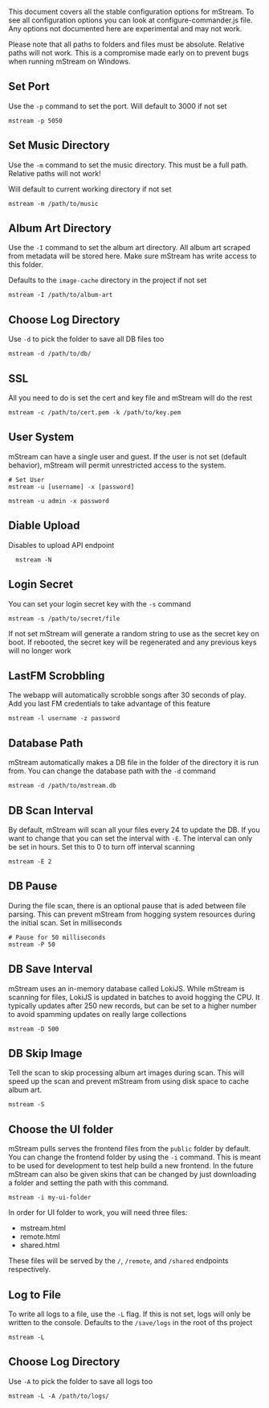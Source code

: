This document covers all the stable configuration options for mStream.  To see all configuration options you can look at configure-commander.js file.  Any options not documented here are experimental and may not work.

Please note that all paths to folders and files must be absolute.  Relative paths will not work.  This is a compromise made early on to prevent bugs when running mStream on Windows.

## Set Port
Use the `-p` command to set the port.  Will default to 3000 if not set

```shell
mstream -p 5050
```

## Set Music Directory
Use the `-m` command to set the music directory.  This must be a full path.  Relative paths will not work!

Will default to current working directory if not set

```shell
mstream -m /path/to/music
```

## Album Art Directory
Use the `-I` command to set the album art directory.  All album art scraped from metadata will be stored here.  Make sure mStream has write access to this folder.

Defaults to the `image-cache` directory in the project if not set

```shell
mstream -I /path/to/album-art
```

## Choose Log Directory
Use `-d` to pick the folder to save all DB files too

```
mstream -d /path/to/db/
```

## SSL
All you need to do is set the cert and key file and mStream will do the rest

```shell
mstream -c /path/to/cert.pem -k /path/to/key.pem
```

## User System
mStream can have a single user and guest.  If the user is not set (default behavior), mStream will permit unrestricted access to the system.

```shell
# Set User
mstream -u [username] -x [password]

mstream -u admin -x password
```

## Diable Upload
Disables to upload API endpoint

```
  mstream -N
```

## Login Secret

You can set your login secret key  with the `-s` command
```
mstream -s /path/to/secret/file
```

If not set mStream will generate a random string to use as the secret key on boot.  If rebooted, the secret key will be regenerated and any previous keys will no longer work

## LastFM Scrobbling

The webapp will automatically scrobble songs after 30 seconds of play.  Add you last FM credentials to take advantage of this feature

```
mstream -l username -z password
```

## Database Path

mStream automatically makes a DB file in the folder of the directory it is run from.  You can change the database path with the `-d` command

```shell
mstream -d /path/to/mstream.db
```

## DB Scan Interval

By default, mStream will scan all your files every 24 to update the DB. If you want to change that you can set the interval with `-E`.  The interval can only be set in hours.  Set this to 0 to turn off interval scanning

```
mstream -E 2
```

## DB Pause

During the file scan, there is an optional pause that is aded between file parsing.   This can prevent mStream from hogging system resources during the initial scan.  Set in milliseconds

```shell
# Pause for 50 milliseconds
mstream -P 50
```

## DB Save Interval

mStream uses an in-memory database called LokiJS.  While mStream is scanning for files, LokiJS is updated in batches to avoid hogging the CPU.  It typically updates after 250 new records, but can be set to a higher number to avoid spamming updates on really large collections

```shell
mstream -D 500
```

## DB Skip Image

Tell the scan to skip processing album art images during scan.  This will speed up the scan and prevent mStream from using disk space to cache album art.

```shell
mstream -S
```

## Choose the UI folder

mStream pulls serves the frontend files from the `public` folder by default.  You can change the frontend folder by using the `-i` command.  This is meant to be used for development to test help build a new frontend.  In the future mStream can also be given skins that can be changed by just downloading a folder and setting the path with this command.

```
mstream -i my-ui-folder
```

In order for UI folder to work, you will need three files:

* mstream.html
* remote.html
* shared.html

These files will be served by the `/`, `/remote`, and `/shared` endpoints respectively.

## Log to File
To write all logs to a file, use the `-L` flag.  If this is not set, logs will only be written to the console.  Defaults to the `/save/logs` in the root of ths project

```
mstream -L
```

## Choose Log Directory
Use `-A` to pick the folder to save all logs too

```
mstream -L -A /path/to/logs/
```